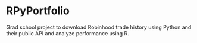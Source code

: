 # RPyPortfolio
Grad school project to download Robinhood trade history using Python and their public API and analyze performance using R.
